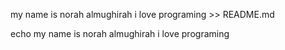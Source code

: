 my name is norah almughirah i love programing >> README.md

echo my name is norah almughirah i love programing

